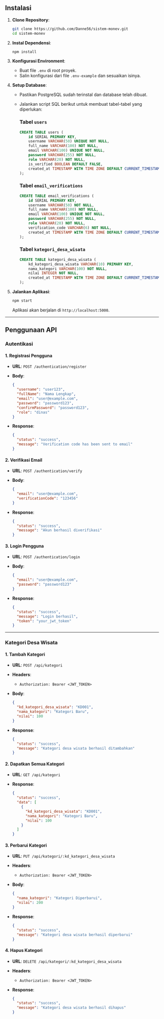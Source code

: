 ## **Instalasi**

1. **Clone Repository**:

   ```bash
   git clone https://github.com/Danne56/sistem-monev.git
   cd sistem-monev
   ```

2. **Instal Dependensi**:

   ```bash
   npm install
   ```

3. **Konfigurasi Environment**:
   - Buat file `.env` di root proyek.
   - Salin konfigurasi dari file `.env-example` dan sesuaikan isinya.

4. **Setup Database**:
   - Pastikan PostgreSQL sudah terinstal dan database telah dibuat.
   - Jalankan script SQL berikut untuk membuat tabel-tabel yang diperlukan:

     ### **Tabel `users`**

     ```sql
     CREATE TABLE users (
         id SERIAL PRIMARY KEY,
         username VARCHAR(50) UNIQUE NOT NULL,
         full_name VARCHAR(100) NOT NULL,
         email VARCHAR(100) UNIQUE NOT NULL,
         password VARCHAR(255) NOT NULL,
         role VARCHAR(20) NOT NULL,
         is_verified BOOLEAN DEFAULT FALSE,
         created_at TIMESTAMP WITH TIME ZONE DEFAULT CURRENT_TIMESTAMP
     );
     ```

     ### **Tabel `email_verifications`**

     ```sql
     CREATE TABLE email_verifications (
         id SERIAL PRIMARY KEY,
         username VARCHAR(50) NOT NULL,
         full_name VARCHAR(100) NOT NULL,
         email VARCHAR(100) UNIQUE NOT NULL,
         password VARCHAR(255) NOT NULL,
         role VARCHAR(20) NOT NULL,
         verification_code VARCHAR(6) NOT NULL,
         created_at TIMESTAMP WITH TIME ZONE DEFAULT CURRENT_TIMESTAMP
     );
     ```

     ### **Tabel `kategori_desa_wisata`**

     ```sql
     CREATE TABLE kategori_desa_wisata (
         kd_kategori_desa_wisata VARCHAR(10) PRIMARY KEY,
         nama_kategori VARCHAR(100) NOT NULL,
         nilai INTEGER NOT NULL,
         created_at TIMESTAMP WITH TIME ZONE DEFAULT CURRENT_TIMESTAMP
     );
     ```

5. **Jalankan Aplikasi**:

   ```bash
   npm start
   ```

   Aplikasi akan berjalan di `http://localhost:5000`.

---

## **Penggunaan API**

### **Autentikasi**

#### **1. Registrasi Pengguna**

- **URL**: `POST /authentication/register`
- **Body**:

  ```json
  {
    "username": "user123",
    "fullName": "Nama Lengkap",
    "email": "user@example.com",
    "password": "password123",
    "confirmPassword": "password123",
    "role": "dinas"
  }
  ```

- **Response**:

  ```json
  {
    "status": "success",
    "message": "Verification code has been sent to email"
  }
  ```

#### **2. Verifikasi Email**

- **URL**: `POST /authentication/verify`
- **Body**:

  ```json
  {
    "email": "user@example.com",
    "verificationCode": "123456"
  }
  ```

- **Response**:

  ```json
  {
    "status": "success",
    "message": "Akun berhasil diverifikasi"
  }
  ```

#### **3. Login Pengguna**

- **URL**: `POST /authentication/login`
- **Body**:

  ```json
  {
    "email": "user@example.com",
    "password": "password123"
  }
  ```

- **Response**:

  ```json
  {
    "status": "success",
    "message": "Login berhasil",
    "token": "your_jwt_token"
  }
  ```

---

### **Kategori Desa Wisata**

#### **1. Tambah Kategori**

- **URL**: `POST /api/kategori`
- **Headers**:
  - `Authorization: Bearer <JWT_TOKEN>`
- **Body**:

  ```json
  {
    "kd_kategori_desa_wisata": "KD001",
    "nama_kategori": "Kategori Baru",
    "nilai": 100
  }
  ```

- **Response**:

  ```json
  {
    "status": "success",
    "message": "Kategori desa wisata berhasil ditambahkan"
  }
  ```

#### **2. Dapatkan Semua Kategori**

- **URL**: `GET /api/kategori`
- **Response**:

  ```json
  {
    "status": "success",
    "data": [
      {
        "kd_kategori_desa_wisata": "KD001",
        "nama_kategori": "Kategori Baru",
        "nilai": 100
      }
    ]
  }
  ```

#### **3. Perbarui Kategori**

- **URL**: `PUT /api/kategori/:kd_kategori_desa_wisata`
- **Headers**:
  - `Authorization: Bearer <JWT_TOKEN>`
- **Body**:

  ```json
  {
    "nama_kategori": "Kategori Diperbarui",
    "nilai": 200
  }
  ```

- **Response**:

  ```json
  {
    "status": "success",
    "message": "Kategori desa wisata berhasil diperbarui"
  }
  ```

#### **4. Hapus Kategori**

- **URL**: `DELETE /api/kategori/:kd_kategori_desa_wisata`
- **Headers**:
  - `Authorization: Bearer <JWT_TOKEN>`
- **Response**:

  ```json
  {
    "status": "success",
    "message": "Kategori desa wisata berhasil dihapus"
  }
  ```

